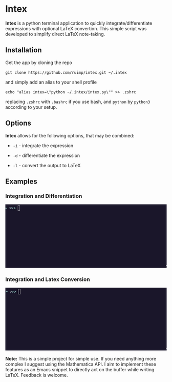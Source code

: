 # Intex

__Intex__ is a python terminal application to quickly integrate/differentiate expressions with optional LaTeX convertion. This simple script was developed to simplify direct LaTeX note-taking.

## Installation

Get the app by cloning the repo
   
    git clone https://github.com/ruimp/intex.git ~/.intex

and simply add an alias to your shell profile

    echo "alias intex=\"python ~/.intex/intex.py\"" >> .zshrc

replacing `.zshrc` with `.bashrc` if you use bash, and `python` by `python3` according to your setup.

## Options

__Intex__ allows for the following options, that may be combined:

- `-i` - integrate the expression

- `-d` - differentiate the expression

- `-l` - convert the output to LaTeX

## Examples

### Integration and Differentiation

![gif1](Animations/integ_diff.gif)

### Integration and Latex Conversion

![gif1](Animations/integ_latex.gif)

__Note:__ This is a simple project for simple use. If you need anything more complex I suggest using the Mathematica API. I aim to implement these features as an Emacs snippet to directly act on the buffer while writing LaTeX. Feedback is welcome.
